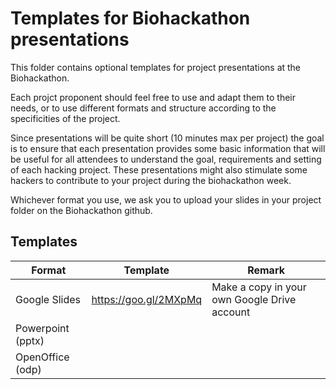 # Templates for Biohackathon presentations

This folder contains optional templates for project presentations at the Biohackathon. 

Each projct proponent should feel free to use and adapt them to their needs, or to use different formats and structure according to the specificities of the project. 

Since presentations will be quite short (10 minutes max per project) the goal is to ensure that each presentation provides some basic information that will be useful for all attendees to understand the goal, requirements and setting of each hacking project. These presentations might also stimulate some hackers to contribute to your project during the biohackathon week.

Whichever format you use, we ask you to upload your slides in your project folder on the Biohackathon github. 


## Templates

| Format | Template | Remark |
|--------|-------------------------------------|--------------------|
| Google Slides | <https://goo.gl/2MXpMq> | Make a copy in your own Google Drive account |
| Powerpoint (pptx) |   |  |
| OpenOffice (odp) |    |   |

